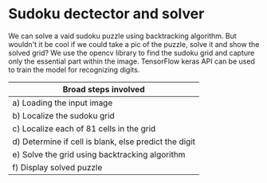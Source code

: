 # Sudoku dectector and solver #

We can solve a vaid sudoku puzzle using backtracking algorithm. But wouldn't it be cool if we could take a pic of the puzzle, solve it and show the solved grid? 
We use the opencv library to find the sudoku grid and capture only the essential part within the image. TensorFlow keras API can be used to train the model for recognizing digits.

Broad steps involved                                   |
--------------                                         |
a) Loading the input image                             |
b) Localize the sudoku grid                            |
c) Localize each of 81 cells in the grid               |
d) Determine if cell is blank, else predict the digit  |
e) Solve the grid using backtracking algorithm         |
f) Display solved puzzle                               |

